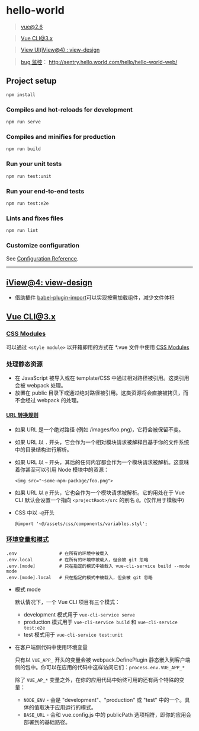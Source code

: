 # hello-world

> [vue@2.6](https://cn.vuejs.org/index.html)

> [Vue CLI@3.x](https://cli.vuejs.org/zh/)

> [View UI(iView@4) : view-design](https://www.iviewui.com/docs/introduce)

> [bug 监控](https://sentry.io)： http://sentry.hello.world.com/hello/hello-world-web/

## Project setup

```
npm install
```

### Compiles and hot-reloads for development

```
npm run serve
```

### Compiles and minifies for production

```
npm run build
```

### Run your unit tests

```
npm run test:unit
```

### Run your end-to-end tests

```
npm run test:e2e
```

### Lints and fixes files

```
npm run lint
```

### Customize configuration

See [Configuration Reference](https://cli.vuejs.org/config/).

---

## [iView@4: view-design](https://www.iviewui.com/docs/guide/start)

- 借助插件 [babel-plugin-import](https://github.com/ant-design/babel-plugin-import)可以实现按需加载组件，减少文件体积

## [Vue CLI@3.x](https://cli.vuejs.org/zh/)

### [CSS Modules](https://cli.vuejs.org/zh/guide/css.html#css-modules)

可以通过 `<style module>` 以开箱即用的方式在 \*.vue 文件中使用 [CSS Modules](https://vue-loader.vuejs.org/zh/guide/css-modules.html)

### 处理静态资源

- 在 JavaScript 被导入或在 template/CSS 中通过相对路径被引用。这类引用会被 webpack 处理。
- 放置在 public 目录下或通过绝对路径被引用。这类资源将会直接被拷贝，而不会经过 webpack 的处理。

#### [URL 转换规则](https://cli.vuejs.org/zh/guide/html-and-static-assets.html#url-%E8%BD%AC%E6%8D%A2%E8%A7%84%E5%88%99)

- 如果 URL 是一个绝对路径 (例如 /images/foo.png)，它将会被保留不变。

- 如果 URL 以 `.` 开头，它会作为一个相对模块请求被解释且基于你的文件系统中的目录结构进行解析。

- 如果 URL 以 `~` 开头，其后的任何内容都会作为一个模块请求被解析。这意味着你甚至可以引用 Node 模块中的资源：

  ```
  <img src="~some-npm-package/foo.png">
  ```

- 如果 URL 以 `@` 开头，它也会作为一个模块请求被解析。它的用处在于 Vue CLI 默认会设置一个指向 `<projectRoot>/src` 的别名 `@`。(仅作用于模版中)

- CSS 中以 `~@`开头

  ```
  @import '~@/assets/css/components/variables.styl';
  ```

### [环境变量和模式](https://cli.vuejs.org/zh/guide/mode-and-env.html)

```
.env                # 在所有的环境中被载入
.env.local          # 在所有的环境中被载入，但会被 git 忽略
.env.[mode]         # 只在指定的模式中被载入 vue-cli-service build --mode mode
.env.[mode].local   # 只在指定的模式中被载入，但会被 git 忽略
```

- 模式 mode

  默认情况下，一个 Vue CLI 项目有三个模式：

  - development 模式用于 `vue-cli-service serve`
  - production 模式用于 `vue-cli-service build` 和 `vue-cli-service test:e2e`
  - test 模式用于 `vue-cli-service test:unit`

- 在客户端侧代码中使用环境变量

  只有以 `VUE_APP_` 开头的变量会被 webpack.DefinePlugin 静态嵌入到客户端侧的包中。你可以在应用的代码中这样访问它们：`process.env.VUE_APP_*`

  除了 `VUE_AP_*` 变量之外，在你的应用代码中始终可用的还有两个特殊的变量：

  - `NODE_ENV` - 会是 "development"、"production" 或 "test" 中的一个。具体的值取决于应用运行的模式。
  - `BASE_URL` - 会和 vue.config.js 中的 publicPath 选项相符，即你的应用会部署到的基础路径。

